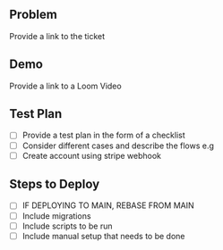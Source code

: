 ## Problem

Provide a link to the ticket

## Demo

Provide a link to a Loom Video

## Test Plan

-   [ ] Provide a test plan in the form of a checklist
-   [ ] Consider different cases and describe the flows e.g
-   [ ] Create account using stripe webhook

## Steps to Deploy

-   [ ] IF DEPLOYING TO MAIN, REBASE FROM MAIN
-   [ ] Include migrations
-   [ ] Include scripts to be run
-   [ ] Include manual setup that needs to be done
